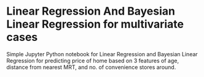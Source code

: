 # Linear Regression And Bayesian Linear Regression for multivariate cases
Simple Jupyter Python notebook for Linear Regression and Bayesian Linear Regression for predicting price of home based on 3 features of age, distance from nearest MRT, and no. of convenience stores around.
